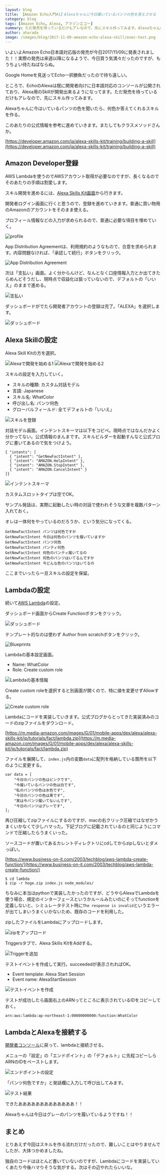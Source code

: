 ```yaml
---
layout: blog
title: 【Amazon Echo入門#1】Alexaちゃんに今日履いているパンツの色を答えさせる
category: blog
tags: [Amazon Echo, Alexa, アマゾンエコー]
summary: ただ発売を待っているだけもアレなので、先にスキル作ってみます。Alexaちゃんに今はいているパンツの色を聞いたら、何色か答えてくれるスキルを作る。
author: aharada
image: /images/blog/2017-11-09-amazon-echo-alexa-skill/exec-test.png
---
```


いよいよAmazon Echo日本語対応版の発売が今日2017/11/09に発表されました！！実際の発売は来週以降になるようで、今日買う気満々だったのですが、もうちょい待たねばならぬ。

Google Homeを見送ってEcho一択勝負だったので待ち遠しい。

ところで、EchoのAlexaは既に開発者向けに日本語対応のコンソールが公開されており、Alexa用のSkillが開発出来るようになってます。ただ発売を待っているだけもアレなので、先にスキル作ってみます。

Alexaちゃんに今はいているパンツの色を聞いたら、何色か答えてくれるスキルを作る。

このあたりの公式情報を参考に進めていきます。またしてもクラスメソッドさんか。

[https://developer.amazon.com/ja/alexa-skills-kit/training/building-a-skill](https://developer.amazon.com/ja/alexa-skills-kit/training/building-a-skill)

## Amazon Developer登録

AWS Lambdaを使うのでAWSアカウント取得が必要なのですが、長くなるのでそのあたりの手順は割愛します。

スキル開発を進めるには、[Alexa Skills Kit画面](https://developer.amazon.com/ja/alexa-skills-kit)から行きます。

開発者ログイン画面に行くと思うので、登録を進めていきます。普通に買い物用のAmazonのアカウントをそのまま使える。

プロフィール情報などの入力が求められるので、普通に必要な項目を埋めていく。

![profile](/images/blog/2017-11-09-amazon-echo-alexa-skill/profile.png)

App Distribution Agreementは、利用規約のようなもので、合意を求められます。内容問題なければ、「承認して続行」ボタンをクリック。

![App Distribution Agreement](/images/blog/2017-11-09-amazon-echo-alexa-skill/app-distribution-agreement.png)

次は「支払い」画面。よく分からんけど、なんとなく口座情報入力とか出てきたらめんどそうだし、現時点で収益化は狙っていないので、デフォルトの「いいえ」のままで進める。

![支払い](/images/blog/2017-11-09-amazon-echo-alexa-skill/pay.png)

ダッシュボードがでたら開発者アカウントの登録は完了。「ALEXA」を選択します。

![ダッシュボード](/images/blog/2017-11-09-amazon-echo-alexa-skill/dashboard.png)

## Alexa Skillの設定

Alexa Skill Kitの方を選択。

![Alexaで開発を始める1](/images/blog/2017-11-09-amazon-echo-alexa-skill/start-dev-alexa-1.png)
![Alexaで開発を始める2](/images/blog/2017-11-09-amazon-echo-alexa-skill/start-dev-alexa-2.png)

スキルの設定を入力していく。

- スキルの種類: カスタム対話モデル
- 言語: Japanese
- スキル名: WhatColor
- 呼び出し名: パンツ何色
- グローバルフィールド: 全てデフォルトの「いいえ」

![スキルを登録](/images/blog/2017-11-09-amazon-echo-alexa-skill/regist-skill.png)

対話モデル画面。インテントスキーマは以下をコピペ。現時点ではなんだかよく分かってない。公式情報のまんまです。スキルビルダーを起動すんなと公式ブログに書いてあるので気をつけよう。


```
{ "intents": [
  { "intent": "GetNewFactIntent" },
  { "intent": "AMAZON.HelpIntent" },
  { "intent": "AMAZON.StopIntent" },
  { "intent": "AMAZON.CancelIntent" }
]}
```

![インテントスキーマ](/images/blog/2017-11-09-amazon-echo-alexa-skill/conversation-model.png)

カスタムスロットタイプは空でOK。

サンプル発話は、実際に起動したい時の対話で使われそうな文章を複数パターン入れておく。

オレは一体何をやっているのだろうか、という気分になってくる。


```
GetNewFactIntent パンツは何色ですか
GetNewFactIntent 今日は何色のパンツを履いていますか
GetNewFactIntent パンツ何色
GetNewFactIntent パンティ何色
GetNewFactIntent 何色のパンティ履いてるの
GetNewFactIntent 何色のパンツはいてるんですか
GetNewFactIntent 今どんな色のパンツはいてるの
```

ここまでいったら一旦スキルの設定を保留。

## Lambdaの設定

続いて[AWS Lambda](https://ap-northeast-1.console.aws.amazon.com/lambda/home)の設定。

ダッシュボード画面からCreate Functionボタンをクリック。

![ダッシュボード](/images/blog/2017-11-09-amazon-echo-alexa-skill/lambda-dashboard.png)

テンプレート的なのは使わず Author from scratchボタンをクリック。

![Blueprints](/images/blog/2017-11-09-amazon-echo-alexa-skill/blueprints.png)

Lambdaの基本設定画面。

- Name: WhatColor
- Role: Create custom role

![Lambdaの基本情報](/images/blog/2017-11-09-amazon-echo-alexa-skill/basic-information.png)

Create custom roleを選択すると別画面が開くので、特に値を変更せずAllowする。

![Create custom role](/images/blog/2017-11-09-amazon-echo-alexa-skill/create-custom-role.png)

Lambdaにコードを実装していきます。公式ブログからとってきた実装済みのコードのzipファイルをダウンロード。

[https://m.media-amazon.com/images/G/01/mobile-apps/dex/alexa/alexa-skills-kit/jp/tutorials/fact/lambda.zip](https://m.media-amazon.com/images/G/01/mobile-apps/dex/alexa/alexa-skills-kit/jp/tutorials/fact/lambda.zip)

ファイルを展開して、`index.js`内の変数`data`に配列を格納している箇所を以下のように変更する。

```
var data = [
    "今日のパンツの色はピンクです",
    "今履いているパンツの色は白です",
    "私のパンツの色は水色です",
    "今日のパンツの色は黒です",
    "実は今パンツ履いてないんです",
    "今日のパンツはグレーです",
];
```

再び圧縮してzipファイルにするのですが、macの右クリック圧縮ではなぜかうまくいかなくて少しハマった。下記ブログに記載されているのと同じようにコマンドで圧縮したらうまくいった。

ソースコードが置いてあるカレントディレクトリにcdしてからzipしないとダメっぽい。

[https://www.business-on-it.com/2003/techblog/aws-lambda-create-function/](https://www.business-on-it.com/2003/techblog/aws-lambda-create-function/)

```
$ cd lambda
$ zip -r hoge.zip index.js node_modules/
```

ちなみに本当はpythonで実装したかったのですが、どうやらAlexaでLambdaを使う場合、規定のインターフェースというかルールみたいのにそってfunctionを定義しないと、シミュレータテスト時に`The response is invalid`というエラーが出てしまいうまくいかないため、既存のコードを利用した。

zipしたファイルをLambdaにアップロードします。

![zipをアップロード](/images/blog/2017-11-09-amazon-echo-alexa-skill/lambda-code.png)

Triggersタブで、Alexa Skills KitをAddする。

![Triggerを追加](/images/blog/2017-11-09-amazon-echo-alexa-skill/add-triger.png)

テストイベントを作成して実行。succeededが表示されればOK。

- Event template: Alexa Start Session
- Event name: AlexaStartSession

![テストイベントを作成](/images/blog/2017-11-09-amazon-echo-alexa-skill/test-event.png)

テストが成功したら画面右上のARNってところに表示されているIDをコピーしておく。

```
arn:aws:lambda:ap-northeast-1:00000000000:function:WhatColor
```

## LambdaとAlexaを接続する

[開発者コンソール](https://developer.amazon.com/edw/home.html#/skills)に戻って、lambdaと接続させる。

メニューの「設定」の「エンドポイント」の「デフォルト」に先程コピーしらARNのIDをペーストします。

![エンドポイントの設定](/images/blog/2017-11-09-amazon-echo-alexa-skill/endpoint.png)

「パンツ何色ですか」と発話欄に入力して呼び出してみます。

![テスト結果](/images/blog/2017-11-09-amazon-echo-alexa-skill/exec-test.png)

できたあああああああああああああ！！

Alexaちゃんは今日はグレーのパンツを履いているようですね！！

## まとめ

とりあえず今回はスキルを作る流れだけだったので、難しいことはやりませんでしたが、大体つかめましたね。

独自のコードはほとんど書いていないのですが、Lambdaにコードを実装していくあたり今後ハマりそうな気がする。次はその辺やれたらいいな。
